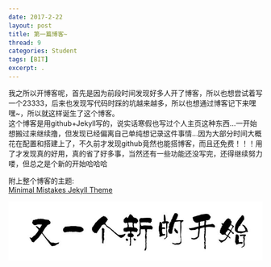 ```yaml
---
date: 2017-2-22
layout: post
title: 第一篇博客~
thread: 9
categories: Student
tags: [BIT]
excerpt: .
---
```


我之所以开博客呢，首先是因为前段时间发现好多人开了博客，所以也想尝试着写一个23333，后来也发现写代码时踩的坑越来越多，所以也想通过博客记下来嘿嘿~，所以就这样诞生了这个博客。     
这个博客是用github+Jekyll写的，说实话寒假也写过个人主页这种东西...一开始想搬过来继续撸，但发现已经偏离自己单纯想记录这件事情...因为大部分时间大概花在配置和搭建上了，不久前才发现github竟然也能搭博客，而且还免费！！！用了才发现真的好用，真的省了好多事，当然还有一些功能还没写完，还得继续努力喽，但总之是个新的开始哈哈哈   


 附上整个博客的主题:  
  [Minimal Mistakes Jekyll Theme](https://github.com/mmistakes/minimal-mistakes)

 ![新的开始](/image/timg.jpg)